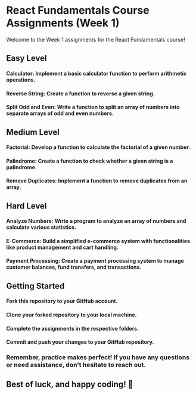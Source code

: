 # React Fundamentals Course Assignments (Week 1)

Welcome to the Week 1 assignments for the React Fundamentals course! 

## Easy Level
#### Calculator: Implement a basic calculator function to perform arithmetic operations.
#### Reverse String: Create a function to reverse a given string.
#### Split Odd and Even: Write a function to split an array of numbers into separate arrays of odd and even numbers.

## Medium Level
#### Factorial: Develop a function to calculate the factorial of a given number.
#### Palindrome: Create a function to check whether a given string is a palindrome.
#### Remove Duplicates: Implement a function to remove duplicates from an array.

## Hard Level
#### Analyze Numbers: Write a program to analyze an array of numbers and calculate various statistics.
#### E-Commerce: Build a simplified e-commerce system with functionalities like product management and cart handling.
#### Payment Processing: Create a payment processing system to manage customer balances, fund transfers, and transactions.

## Getting Started
#### Fork this repository to your GitHub account.
#### Clone your forked repository to your local machine.
#### Complete the assignments in the respective folders.
#### Commit and push your changes to your GitHub repository.

### Remember, practice makes perfect! If you have any questions or need assistance, don't hesitate to reach out.

## Best of luck, and happy coding! 🚀
